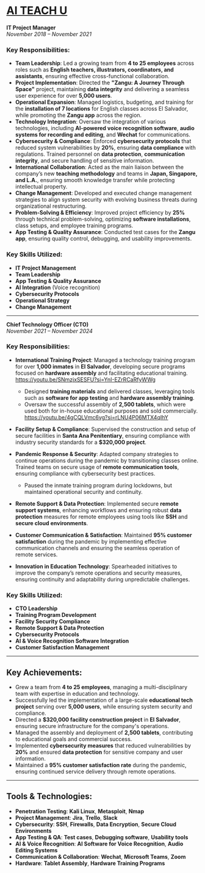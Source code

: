 # [AI TEACH U](https://aiteachu.com/)

**IT Project Manager**  
*November 2018 – November 2021*  

### Key Responsibilities:
- **Team Leadership**: Led a growing team from **4 to 25 employees** across roles such as **English teachers, illustrators, coordinators, and assistants**, ensuring effective cross-functional collaboration.  
- **Project Implementation**: Directed the **"Zangu: A Journey Through Space"** project, maintaining **data integrity** and delivering a seamless user experience for over **5,000 users**.  
- **Operational Expansion**: Managed logistics, budgeting, and training for the **installation of 7 locations** for English classes across El Salvador, while promoting the **Zangu app** across the region.  
- **Technology Integration**: Oversaw the integration of various technologies, including **AI-powered voice recognition software**, **audio systems for recording and editing**, and **Wechat** for communications.  
- **Cybersecurity & Compliance**: Enforced **cybersecurity protocols** that reduced system vulnerabilities by **20%**, ensuring **data compliance** with regulations. Trained personnel on **data protection**, **communication integrity**, and secure handling of sensitive information.  
- **International Collaboration**: Acted as the main liaison between the company’s new **teaching methodology** and teams in **Japan, Singapore, and L.A.**, ensuring smooth knowledge transfer while protecting intellectual property.  
- **Change Management**: Developed and executed change management strategies to align system security with evolving business threats during organizational restructuring.  
- **Problem-Solving & Efficiency**: Improved project efficiency by **25%** through technical problem-solving, optimizing **software installations**, class setups, and employee training programs.  
- **App Testing & Quality Assurance**: Conducted test cases for the **Zangu app**, ensuring quality control, debugging, and usability improvements.

### Key Skills Utilized:
- **IT Project Management**  
- **Team Leadership**  
- **App Testing & Quality Assurance**  
- **AI Integration** (Voice recognition)  
- **Cybersecurity Protocols**  
- **Operational Strategy**  
- **Change Management**  

---

**Chief Technology Officer (CTO)**  
*November 2021 – November 2024*  

### Key Responsibilities:
- **International Training Project**: Managed a technology training program for over **1,000 inmates** in **El Salvador**, developing secure programs focused on **hardware assembly** and facilitating educational training.
https://youtu.be/SNmzjxSESFU?si=YnI-EZrRCaRfyWWg 
    - Designed **training materials** and delivered classes, leveraging tools such as **software for app testing** and **hardware assembly training**.  
    - Oversaw the successful assembly of **2,500 tablets**, which were used both for in-house educational purposes and sold commercially.
https://youtu.be/4gCQLVmc6vg?si=rLNU4P06MTX4qIhY

- **Facility Setup & Compliance**: Supervised the construction and setup of secure facilities in **Santa Ana Penitentiary**, ensuring compliance with industry security standards for a **$320,000 project**.  
- **Pandemic Response & Security**: Adapted company strategies to continue operations during the pandemic by transitioning classes online. Trained teams on secure usage of **remote communication tools**, ensuring compliance with cybersecurity best practices.  
    - Paused the inmate training program during lockdowns, but maintained operational security and continuity.  
- **Remote Support & Data Protection**: Implemented secure **remote support systems**, enhancing workflows and ensuring robust **data protection** measures for remote employees using tools like **SSH** and **secure cloud environments**.  
- **Customer Communication & Satisfaction**: Maintained **95% customer satisfaction** during the pandemic by implementing effective communication channels and ensuring the seamless operation of remote services.  
- **Innovation in Education Technology**: Spearheaded initiatives to improve the company’s remote operations and security measures, ensuring continuity and adaptability during unpredictable challenges.

### Key Skills Utilized:
- **CTO Leadership**  
- **Training Program Development**  
- **Facility Security Compliance**  
- **Remote Support & Data Protection**  
- **Cybersecurity Protocols**  
- **AI & Voice Recognition Software Integration**  
- **Customer Satisfaction Management**  

---

## Key Achievements:
- Grew a team from **4 to 25 employees**, managing a multi-disciplinary team with expertise in education and technology.  
- Successfully led the implementation of a large-scale **educational tech project** serving over **5,000 users**, while ensuring system security and compliance.  
- Directed a **$320,000 facility construction project** in **El Salvador**, ensuring secure infrastructure for the company's operations.  
- Managed the assembly and deployment of **2,500 tablets**, contributing to educational goals and commercial success.  
- Implemented **cybersecurity measures** that reduced vulnerabilities by **20%** and ensured **data protection** for sensitive company and user information.  
- Maintained a **95% customer satisfaction rate** during the pandemic, ensuring continued service delivery through remote operations.

---

## Tools & Technologies:
- **Penetration Testing**: **Kali Linux**, **Metasploit**, **Nmap**  
- **Project Management**: **Jira**, **Trello**, **Slack**  
- **Cybersecurity**: **SSH**, **Firewalls**, **Data Encryption**, **Secure Cloud Environments**  
- **App Testing & QA**: **Test cases**, **Debugging software**, **Usability tools**  
- **AI & Voice Recognition**: **AI Software for Voice Recognition**, **Audio Editing Systems**  
- **Communication & Collaboration**: **Wechat**, **Microsoft Teams**, **Zoom**  
- **Hardware**: **Tablet Assembly**, **Hardware Training Programs**  
